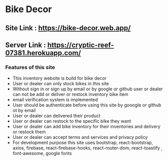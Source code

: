 # Bike Decor

## Site Link : https://bike-decor.web.app/
## Server Link : https://cryptic-reef-07381.herokuapp.com/

### Features of this site

* This inventory website is build for bike decor
* User or dealer can only stock bikes in this site
* Without sign in or sign up by email or by google or github user or dealer can not be add or deliver or restock inventory bike item
* email verification system is implemented
* User should be authenticate before using this site by gooogle or github ot by email
* User or dealer can delivered their product
* User or dealer can restock to the specific bike they want
* User or dealer can add bike inventory for their inventories and delivery or restock them
* User or dealer can accept terms and services and privacy policy
* For development purpose this site uses bootstrap, react-bootstrap, axios, firebase, react-firebase-hooks, react-router-dom, react-toastify , font-awesome, google fonts